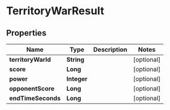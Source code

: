 

# TerritoryWarResult


## Properties

| Name | Type | Description | Notes |
|------------ | ------------- | ------------- | -------------|
|**territoryWarId** | **String** |  |  [optional] |
|**score** | **Long** |  |  [optional] |
|**power** | **Integer** |  |  [optional] |
|**opponentScore** | **Long** |  |  [optional] |
|**endTimeSeconds** | **Long** |  |  [optional] |



